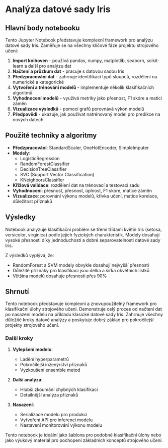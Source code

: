 # Analýza datové sady Iris

## Hlavní body notebooku

Tento Jupyter Notebook představuje komplexní framework pro analýzu datové sady Iris. Zaměřuje se na všechny klíčové fáze projektu strojového učení:

1. **Import knihoven** - používá pandas, numpy, matplotlib, seaborn, scikit-learn a další pro analýzu dat
2. **Načtení a průzkum dat** - pracuje s datovou sadou Iris
3. **Předzpracování dat** - zahrnuje identifikaci typů sloupců, rozdělení na numerické a kategorické
4. **Vytvoření a trénování modelů** - implementuje několik klasifikačních algoritmů
5. **Vyhodnocení modelů** - využívá metriky jako přesnost, F1 skóre a matici záměn
6. **Vizualizace výsledků** - pomocí grafů porovnává výkon modelů
7. **Předpovědi** - ukazuje, jak používat natrénovaný model pro predikce na nových datech

## Použité techniky a algoritmy

- **Předzpracování**: StandardScaler, OneHotEncoder, SimpleImputer
- **Modely**: 
  - LogisticRegression
  - RandomForestClassifier 
  - DecisionTreeClassifier
  - SVC (Support Vector Classification)
  - KNeighborsClassifier
- **Křížová validace**: rozdělení dat na trénovací a testovací sadu
- **Vyhodnocení**: přesnost, přesnost, úplnost, F1 skóre, matice záměn
- **Vizualizace**: porovnání výkonu modelů, křivka učení, matice korelace, důležitost příznaků

## Výsledky

Notebook analyzuje klasifikační problém se třemi třídami květin Iris (setosa, versicolor, virginica) podle jejich fyzických charakteristik. Modely dosahují vysoké přesnosti díky jednoduchosti a dobré separovatelnosti datové sady Iris.

Z výsledků vyplývá, že:
- RandomForest a SVM modely obvykle dosahují nejvyšší přesnosti
- Důležité příznaky pro klasifikaci jsou délka a šířka okvětních lístků
- Většina modelů dosahuje přesnosti přes 90%

## Shrnutí

Tento notebook představuje komplexní a znovupoužitelný framework pro klasifikační úlohy strojového učení. Demonstruje celý proces od načtení dat po nasazení modelu na příkladu klasické datové sady Iris. Zahrnuje všechny důležité kroky datové analýzy a poskytuje dobrý základ pro pokročilejší projekty strojového učení.

### Další kroky

1. **Vylepšení modelu**:
   - Ladění hyperparametrů
   - Pokročilejší inženýrství příznaků
   - Vyzkoušení ensemble metod

2. **Další analýza**:
   - Hlubší zkoumání chybných klasifikací
   - Detailnější analýza příznaků

3. **Nasazení**:
   - Serializace modelu pro produkci
   - Vytvoření API pro inferenci modelu
   - Nastavení monitorování výkonu modelu

Tento notebook je ideální jako šablona pro podobné klasifikační úlohy nebo jako výukový materiál pro pochopení základních konceptů strojového učení.